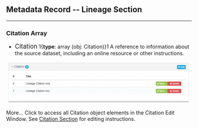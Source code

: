 ## Metadata Record -- Lineage Section
---

### Citation Array

 * <span class="md-panel" style="font-size: larger"> Citation</span>  1{**type**: array (obj: <span class="md-panel"> Citation</span>)}1  A reference to information about the source dataset, including an online resource or other instructions. 

![Lineage Citation Array](/assets/reference/edit-objects/metadata/lineage/citation-array.png)

<span class="btn btn-success btn-xs"> <i class="fa fa-pencil"> </i> More...</span> Click to access all <span class="md-panel">Citation</span> object elements in the <span class="md-section">Citation</span> <span class="md-window">Edit Window</span>.  See [Citation Section](../../citation/citation-section.md) for editing instructions.
